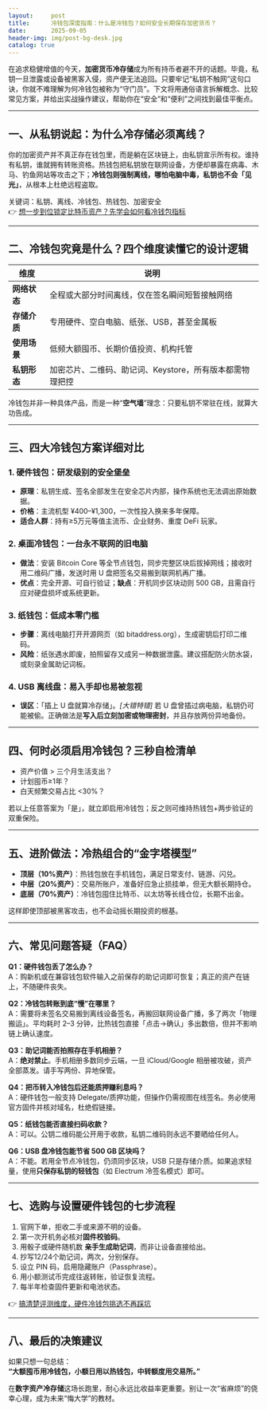 ```yaml
---
layout:     post
title:      冷钱包深度指南：什么是冷钱包？如何安全长期保存加密货币？
date:       2025-09-05
header-img: img/post-bg-desk.jpg
catalog: true
---
```


在追求稳健增值的今天，**加密货币冷存储**成为所有持币者避不开的话题。毕竟，私钥一旦泄露或设备被黑客入侵，资产便无法追回。只要牢记“私钥不触网”这句口诀，你就不难理解为何冷钱包被称为“守门员”。下文将用通俗语言拆解概念、比较常见方案，并给出实战操作建议，帮助你在“安全”和“便利”之间找到最佳平衡点。

---

## 一、从私钥说起：为什么冷存储必须离线？

你的加密资产并不真正存在钱包里，而是躺在区块链上，由私钥宣示所有权。谁持有私钥，谁就拥有转账资格。热钱包把私钥放在联网设备，方便却暴露在病毒、木马、钓鱼网站等攻击之下；**冷钱包则强制离线，哪怕电脑中毒，私钥也不会「见光」**，从根本上杜绝远程盗取。

关键词：私钥、离线、冷钱包、热钱包、加密安全  
👉 [想一步到位锁定比特币资产？先学会如何看冷钱包指标](https://okxdog.com/)

---

## 二、冷钱包究竟是什么？四个维度读懂它的设计逻辑

|维度|说明|
|---|---|
|**网络状态**|全程或大部分时间离线，仅在签名瞬间短暂接触网络|
|**存储介质**|专用硬件、空白电脑、纸张、USB，甚至金属板|
|**使用场景**|低频大额囤币、长期价值投资、机构托管|
|**私钥形态**|加密芯片、二维码、助记词、Keystore，所有版本都需物理把控|

冷钱包并非一种具体产品，而是一种“**空气墙**”理念：只要私钥不常驻在线，就算大功告成。

---

## 三、四大冷钱包方案详细对比

### 1. 硬件钱包：研发级别的安全堡垒
- **原理**：私钥生成、签名全部发生在安全芯片内部，操作系统也无法调出原始数据。  
- **价格**：主流机型 ¥400–¥1,300，一次性投入换来多年保障。  
- **适合人群**：持有≥5万元等值主流币、企业财务、重度 DeFi 玩家。

### 2. 桌面冷钱包：一台永不联网的旧电脑
- **做法**：安装 Bitcoin Core 等全节点钱包，同步完整区块后拔掉网线；接收时用二维码广播，发送时用 U 盘把签名交易搬到联网机再广播。  
- **优点**：完全开源、可自行验证；**缺点**：开机同步区块动则 500 GB，且需自行应对硬盘损坏或系统更新。

### 3. 纸钱包：低成本零门槛
- **步骤**：离线电脑打开开源网页（如 bitaddress.org），生成密钥后打印二维码。  
- **风险**：纸张遇水即废，拍照留存又成另一种数据泄露。建议搭配防火防水袋，或刻录金属助记词板。

### 4. USB 离线盘：易入手却也易被忽视
- **误区**：「插上 U 盘就算冷存储」。*[大错特错]* 若 U 盘曾插过病电脑，私钥仍可能被偷。正确做法是**写入后立刻加密或物理密封**，并且存放两份异地备份。

---

## 四、何时必须启用冷钱包？三秒自检清单
- 资产价值 > 三个月生活支出？  
- 计划囤币≥1年？  
- 白天频繁交易占比 <30%？

若以上任意答案为「是」，就立即启用冷钱包；反之则可维持热钱包+两步验证的双重保险。

---

## 五、进阶做法：冷热组合的“金字塔模型”

- **顶层（10%资产）**：热钱包放在手机钱包，满足日常支付、链游、闪兑。  
- **中层（20%资产）**：交易所账户，准备好应急止损挂单，但无大额长期持仓。  
- **底层（70%资产）**：冷钱包囤住比特币、以太坊等长线仓位，长期不出金。

这样即使顶部被黑客攻击，也不会动摇长期投资的根基。

---

## 六、常见问题答疑（FAQ）

**Q1：硬件钱包丢了怎么办？**  
A：购新机或在兼容钱包软件输入之前保存的助记词即可恢复；真正的资产在链上，不随硬件丧失。

**Q2：冷钱包转账到底“慢”在哪里？**  
A：需要将未签名交易搬到离线设备签名，再搬回联网设备广播，多了两次「物理搬运」。平均耗时 2–3 分钟，比热钱包直接「点击→确认」多出数倍，但并不影响链上确认速度。

**Q3：助记词能否拍照存在手机相册？**  
A：**绝对禁止**。手机相册多数同步云端，一旦 iCloud/Google 相册被攻破，资产全部蒸发。请手写两份、异地保管。

**Q4：把币转入冷钱包后还能质押赚利息吗？**  
A：硬件钱包一般支持 Delegate/质押功能，但操作仍需视图在线签名。务必使用官方固件并核对域名，杜绝假链接。

**Q5：纸钱包能否直接扫码收款？**  
A：可以。公钥二维码能公开用于收款，私钥二维码则永远不要晒给任何人。

**Q6：USB 盘冷钱包能节省 500 GB 区块吗？**  
A：不能。若用全节点冷钱包，仍须同步区块，USB 只是存储介质。如果追求轻量，使用**只保存私钥的轻钱包**（如 Electrum 冷签名模式）即可。

---

## 七、选购与设置硬件钱包的七步流程

1. 官网下单，拒收二手或来源不明的设备。  
2. 第一次开机务必核对**固件校验码**。  
3. 用骰子或硬件随机数 **亲手生成助记词**，而非让设备直接给出。  
4. 抄写12/24个助记词，两次，分别保存。  
5. 设立 PIN 码，启用隐藏账户（Passphrase）。  
6. 用小额测试币完成往返转账，验证恢复流程。  
7. 每半年检查固件更新和电池状态。  

👉 [搞清楚评测维度，硬件冷钱包挑选不再踩坑](https://okxdog.com/)

---

## 八、最后的决策建议

如果只想一句总结：  
**“大额囤币用冷钱包，小额日用以热钱包，中转额度用交易所。”**  

在**数字资产冷存储**这场长跑里，耐心永远比收益率更重要。别让一次“省麻烦”的侥幸心理，成为未来“悔大学”的教材。